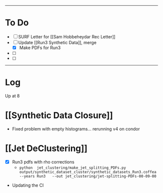 

---
# To Do

- [ ] SURF Letter for [[Sam Hobbeheydar Rec Letter]]
- [ ] Update [[Run3 Synthetic Data]], merge 
	- [x]  Make PDFs for Run3 
- [ ] 
- [ ] 

---

# Log

Up at 8 

# [[Synthetic Data Closure]]
- Fixed problem with empty histograms... rerunning v4 on condor


# [[Jet DeClustering]]
- [x] Run3 pdfs with rho corrections
	- `python  jet_clustering/make_jet_splitting_PDFs.py output/synthetic_dataset_cluster/synthetic_datasets_Run3.coffea  --years Run3   --out jet_clustering/jet-splitting-PDFs-00-09-00`
- Updating the CI

